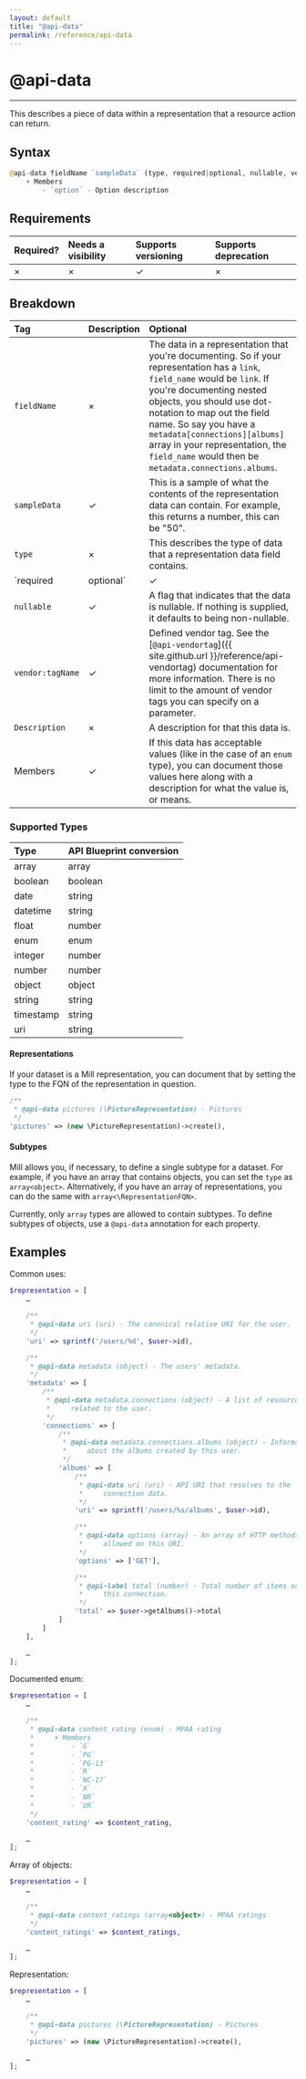 ```yaml
---
layout: default
title: "@api-data"
permalink: /reference/api-data
---
```


# @api-data
---

This describes a piece of data within a representation that a resource action
can return.

## Syntax
```php
@api-data fieldName `sampleData` (type, required|optional, nullable, vendor:tagName) - Description
    + Members
        - `option` - Option description
```

## Requirements

| Required? | Needs a visibility | Supports versioning | Supports deprecation |
| :--- | :--- | :--- | :--- |
| × | × | ✓ | × |

## Breakdown

| Tag | Description | Optional |
| :--- | :--- | :--- |
| `fieldName` | × | The data in a representation that you're documenting. So if your representation has a `link`, `field_name` would be `link`. If you're documenting nested objects, you should use dot-notation to map out the field name. So say you have a `metadata[connections][albums]` array in your representation, the `field_name` would then be `metadata.connections.albums`. |
| `sampleData` | ✓ | This is a sample of what the contents of the representation data can contain. For example, this returns a number, this can be "50". |
| `type` | × | This describes the type of data that a representation data field contains. |
| `required|optional` | ✓ | A flag that indicates that the data is, well, optional. If nothing is supplied, it defaults to being `optional`. |
| `nullable` | ✓ | A flag that indicates that the data is nullable. If nothing is supplied, it defaults to being non-nullable. |
| `vendor:tagName` | ✓ | Defined vendor tag. See the [`@api-vendortag`]({{ site.github.url }}/reference/api-vendortag) documentation for more information. There is no limit to the amount of vendor tags you can specify on a parameter. |
| `Description` | × | A description for that this data is. |
| Members | ✓ | If this data has acceptable values (like in the case of an `enum` type), you can document those values here along with a description for what the value is, or means. |

### Supported Types

| Type | API Blueprint conversion |
| :--- | :--- |
| array | array |
| boolean | boolean |
| date | string |
| datetime | string |
| float | number |
| enum | enum |
| integer | number |
| number | number |
| object | object |
| string | string |
| timestamp | string |
| uri | string |

#### Representations
If your dataset is a Mill representation, you can document that by setting the
type to the FQN of the representation in question.

```php
/**
 * @api-data pictures (\PictureRepresentation) - Pictures
 */
'pictures' => (new \PictureRepresentation)->create(),
```

#### Subtypes
Mill allows you, if necessary, to define a single subtype for a dataset. For
example, if you have an array that contains objects, you can set the `type` as
`array<object>`. Alternatively, if you have an array of representations, you
can do the same with `array<\RepresentationFQN>`.

Currently, only `array` types are allowed to contain subtypes. To define
subtypes of objects, use a `@api-data` annotation for each property.

## Examples
Common uses:

```php
$representation = [
    …

    /**
     * @api-data uri (uri) - The canonical relative URI for the user.
     */
    'uri' => sprintf('/users/%d', $user->id),

    /**
     * @api-data metadata (object) - The users' metadata.
     */
    'metadata' => [
        /**
         * @api-data metadata.connections (object) - A list of resource URIs
         *     related to the user.
         */
        'connections' => [
            /**
             * @api-data metadata.connections.albums (object) - Information
             *     about the albums created by this user.
             */
            'albums' => [
                /**
                 * @api-data uri (uri) - API URI that resolves to the
                 *     connection data.
                 */
                'uri' => sprintf('/users/%s/albums', $user->id),

                /**
                 * @api-data options (array) - An array of HTTP methods
                 *     allowed on this URI.
                 */
                'options' => ['GET'],

                /**
                 * @api-label total (number) - Total number of items on
                 *     this connection.
                 */
                'total' => $user->getAlbums()->total
            ]
        ]
    ],

    …
];
```

Documented enum:

```php
$representation = [
    …

    /**
     * @api-data content_rating (enum) - MPAA rating
     *     + Members
     *         - `G`
     *         - `PG`
     *         - `PG-13`
     *         - `R`
     *         - `NC-17`
     *         - `X`
     *         - `NR`
     *         - `UR`
     */
    'content_rating' => $content_rating,

    …
];
```

Array of objects:

```php
$representation = [
    …

    /**
     * @api-data content_ratings (array<object>) - MPAA ratings
     */
    'content_ratings' => $content_ratings,

    …
];
```

Representation:

```php
$representation = [
    …

    /**
     * @api-data pictures (\PictureRepresentation) - Pictures
     */
    'pictures' => (new \PictureRepresentation)->create(),

    …
];
```
